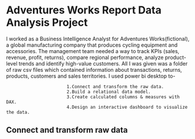 # Adventures Works Report Data Analysis Project
I worked as a Business Intelligence Analyst for Adventures Works(fictional), a global manufacturing company that produces cycling equipment and accessories.
The management team needed a way to track KPIs (sales, revenue, profit, returns), compare regional performance, analyze product-level trends and identify high-value customers.
All I was given was a folder of raw csv files which contained information about transactions, returns, products, customers and sales territories.
I used power bi desktop to-

                           1.Connect and transform the raw data.
                           2.Build a relational data model.
                           3.Create calculated columns & measures with DAX.
                           4.Design an interactive dashboard to visualize the data.
## Connect and transform raw data
